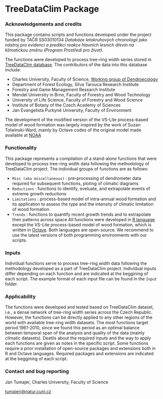 # TreeDataClim Package

### Acknowledgements and credits
This package contains scripts and functions developed under the project funded by TAČR SS03010134 *Databáze letokruhových chronologií jako nástroj pro evidenci a predikci reakce hlavních lesních dřevin na klimatickou změnu (Program Prostředí pro život)*. 

The functions were developed to process tree-ring width series stored in [TreeDataClim database](https://treedataclim.cz/). The contributors of the data into this database include:
- Charles University, Faculty of Science, [Working group of Dendroecology](https://web.natur.cuni.cz/physgeo/dendro/)
- Department of Forest Ecology, Silva Tarouca Research Institute
- Forestry and Game Management Research Institute
- Mendel University in Brno, Faculty of Forestry and Wood Technology
- University of Life Science, Faculty of Forestry and Wood Science
- Institute of Botany of the Czech Academy of Sciences
- Jan Evangelista Purkyně University, Faculty of Environment

The development of the modified version of the VS-Lite process-based model of wood formation was largely inspired by the work of Suzan Tolwinski-Ward, mainly by Octave codes of the original model made available at [NOAA](https://www.ncei.noaa.gov/access/paleo-search/study/9894)

### Functionality
This package represents a compilation of a stand-alone functions that were developed to process tree-ring width data following the methodology of TreeDataClim project. The individual groups of functions are as follows:
- `Misc (aka miscellaneous)` : pre-processing of dendrometer data required for subsequent functions, ploting of climatic diagrams
- `Reductions` : functions to identify, eveluate, and extrapolate events of extreme growth reductions
- `Limitations` : process-based model of intra-annual wood formation and its application to assess the type and the intensity of climatic limitation of wood formation
- `Trends` : functions to quantify recent growth trends and to extrapolate their patterns across space
All functions were developed in [R language](https://www.r-project.org/) except the VS-Lite process-based model of wood formation, which is written in [Octave](https://octave.org/). Both languages are open-source. We recommend to use the latest versions of both programming environments with our scripts.

### Inputs
Individual functions serve to process tree-ring width data following the methodology developed as a part of TreeDataClim project. Individual inputs differ depending on each function and are indicated at the beggining of each script. The example format of each input file can be found in the `Input` folder. 

### Applicability
The functions were developed and tested based on TreeDataClim dataset, i.e., a dense network of tree-ring width series across the Czech Republic. However, the functions can be directly applied to any other regions of the world with available tree-ring width datasets. The most functions target period 1961-2010, since we found this period as an optimal balance between temporal span of the analysis and quality of the data (mainly climatic datasets). Deatils about the required inputs and the way to apply each functions are given as notes in the specific script. Some functions require a prior installation of open-source packages and extensions both in R and Octave languages. Required packages and extensions are indicated at the beggining of each script.

### Contact and bug reporting
Jan Tumajer, Charles University, Faculty of Science

tumajerj@natur.cuni.cz
